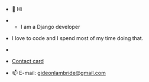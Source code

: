 - 👋 Hi
- - I am a Django developer

- I love to code and I spend most of my time doing that.

- 
- [Contact card](https://gideon-profile-page.carrd.co)
- 📫 E-mail: gideonlambride@gmail.com 

<!---
Gideon-Tee/Gideon-Tee is a ✨ special ✨ repository because its `README.md` (this file) appears on your GitHub profile.
You can click the Preview link to take a look at your changes.
--->
